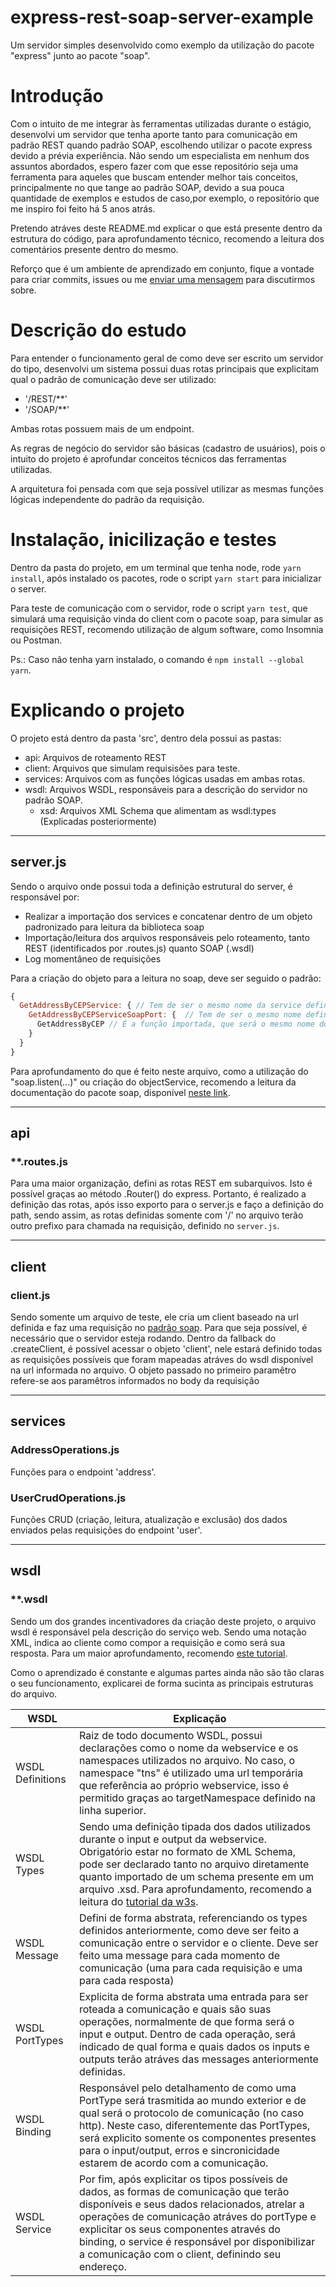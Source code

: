 # express-rest-soap-server-example 
Um servidor simples desenvolvido como exemplo da utilização do pacote "express" junto ao pacote "soap".

# Introdução
Com o intuito de me integrar às ferramentas utilizadas durante o estágio, desenvolvi um servidor que tenha aporte tanto para comunicação em padrão REST quando padrão SOAP, escolhendo utilizar o pacote express devido a prévia experiência. Não sendo um especialista em nenhum dos assuntos abordados, espero fazer com que esse repositório seja uma ferramenta para aqueles que buscam entender melhor tais conceitos, principalmente no que tange ao padrão SOAP, devido a sua pouca quantidade de exemplos e estudos de caso,por exemplo, o repositório que me inspiro foi feito há 5 anos atrás. 

Pretendo atráves deste README.md explicar o que está presente dentro da estrutura do código, para aprofundamento técnico, recomendo a leitura dos comentários presente dentro do mesmo.

Reforço que é um ambiente de aprendizado em conjunto, fique a vontade para criar commits, issues ou me [enviar uma mensagem](https://github.com/lucas-kaminski#hello-world-) para discutirmos sobre.

# Descrição do estudo
Para entender o funcionamento geral de como deve ser escrito um servidor do tipo, desenvolvi um sistema possui duas rotas principais que explicitam qual o padrão de comunicação deve ser utilizado:
 - '/REST/**'
 - '/SOAP/**'
  
Ambas rotas possuem mais de um endpoint.

As regras de negócio do servidor são básicas (cadastro de usuários), pois o intuito do projeto é aprofundar conceitos técnicos das ferramentas utilizadas.

A arquitetura foi pensada com que seja possível utilizar as mesmas funções lógicas independente do padrão da requisição. 

# Instalação, inicilização e testes
Dentro da pasta do projeto, em um terminal que tenha node, rode `yarn install`, após instalado os pacotes, rode o script `yarn start` para inicializar o server.

Para teste de comunicação com o servidor, rode o script `yarn test`, que simulará uma requisição vinda do client com o pacote soap, para simular as requisições REST, recomendo utilização de algum software, como Insomnia ou Postman.

Ps.: Caso não tenha yarn instalado, o comando é `npm install --global yarn`.

# Explicando o projeto

O projeto está dentro da pasta 'src', dentro dela possui as pastas:
  - api: Arquivos de roteamento REST 
  - client: Arquivos que simulam requisisões para teste.
  - services: Arquivos com as funções lógicas usadas em ambas rotas.
  - wsdl: Arquivos WSDL, responsáveis para a descrição do servidor no padrão SOAP. 
    - xsd: Arquivos XML Schema que alimentam as wsdl:types (Explicadas posteriormente)

---

## server.js
Sendo o arquivo onde possui toda a definição estrutural do server, é responsável por:
  - Realizar a importação dos services e concatenar dentro de um objeto padronizado para leitura da biblioteca soap
  - Importação/leitura dos arquivos responsáveis pelo roteamento, tanto REST (identificados por .routes.js) quanto SOAP (.wsdl)
  - Log momentâneo de requisições
  
Para a criação do objeto para a leitura no soap, deve ser seguido o padrão:
```javascript
{
  GetAddressByCEPService: { // Tem de ser o mesmo nome da service definido nas ultimas linhas do wsdl
    GetAddressByCEPServiceSoapPort: {  // Tem de ser o mesmo nome definido na portType e que está referenciado na service
      GetAddressByCEP // É a função importada, que será o mesmo nome do serviço chamado pelo client
    }
  }
}
``` 
Para aprofundamento do que é feito neste arquivo, como a utilização do "soap.listen(...)" ou criação do objectService, recomendo a leitura da documentação do pacote soap, disponível [neste link](https://www.npmjs.com/package/soap).

---

## api

### **.routes.js
Para uma maior organização, defini as rotas REST em subarquivos. Isto é possível graças ao método .Router() do express. Portanto, é realizado a definição das rotas, após isso exporto para o server.js e faço a definição do path, sendo assim, as rotas definidas somente com '/' no arquivo terão outro prefixo para chamada na requisição, definido no `server.js`.

---

## client

### client.js
Sendo somente um arquivo de teste, ele cria um client baseado na url definida e faz uma requisição no [padrão soap](https://www.w3schools.com/xml/xml_soap.asp). Para que seja possível, é necessário que o servidor esteja rodando.
Dentro da fallback do .createClient, é possível acessar o objeto 'client', nele estará definido todas as requisições possíveis que foram mapeadas atráves do wsdl disponível na url informada no arquivo.
O objeto passado no primeiro paramêtro refere-se aos paramêtros informados no body da requisição

---

## services

### AddressOperations.js
Funções para o endpoint 'address'.

### UserCrudOperations.js
Funções CRUD (criação, leitura, atualização e exclusão) dos dados enviados pelas requisições do endpoint 'user'.

---

## wsdl

### **.wsdl
Sendo um dos grandes incentivadores da criação deste projeto, o arquivo wsdl é responsável pela descrição do serviço web. Sendo uma notação XML, indica ao cliente como compor a requisição e como será sua resposta. Para um maior aprofundamento, recomendo [este tutorial](https://www.tutorialspoint.com/wsdl/index.htm). 

Como o aprendizado é constante e algumas partes ainda não são tão claras o seu funcionamento, explicarei de forma sucinta as principais estruturas do arquivo. 

WSDL   | Explicação
--------- | ------
WSDL Definitions | Raiz de todo documento WSDL, possui declarações como o nome da webservice e os namespaces utilizados no arquivo. No caso, o namespace "tns" é utilizado uma url temporária que referência ao próprio webservice, isso é permitido graças ao targetNamespace definido na linha superior.
WSDL Types | Sendo uma definição tipada dos dados utilizados durante o input e output da webservice. Obrigatório estar no formato de XML Schema, pode ser declarado tanto no arquivo diretamente quanto importado de um schema presente em um arquivo .xsd. Para aprofundamento, recomendo a leitura do [tutorial da w3s](https://www.w3schools.com/xml/schema_intro.asp).
WSDL Message | Defini de forma abstrata, referenciando os types definidos anteriormente, como deve ser feito a comunicação entre o servidor e o cliente. Deve ser feito uma message para cada momento de comunicação (uma para cada requisição e uma para cada resposta)
WSDL PortTypes | Explicita de forma abstrata uma entrada para ser roteada a comunicação e quais são suas operações, normalmente de que forma será o input e output. Dentro de cada operação, será indicado de qual forma e quais dados os inputs e outputs terão atráves das messages anteriormente definidas.
WSDL Binding | Responsável pelo detalhamento de como uma PortType será trasmitida ao mundo exterior e de qual será o protocolo de comunicação (no caso http). Neste caso, diferentemente das PortTypes, será explicito somente os componentes presentes para o input/output, erros e sincronicidade estarem de acordo com a comunicação.  
WSDL Service | Por fim, após explicitar os tipos possíveis de dados, as formas de comunicação que terão disponíveis e seus dados relacionados, atrelar a operações de comunicação atráves do portType e explicitar os seus componentes através do binding, o service é responsável por disponibilizar a comunicação com o client, definindo seu endereço.

